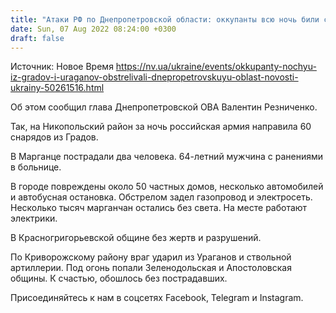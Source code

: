 ```yaml
---
title: "Атаки РФ по Днепропетровской области: оккупанты всю ночь били с Градов и Ураганов, повреждены десятки домов"
date: Sun, 07 Aug 2022 08:24:00 +0300
draft: false
---
```

Источник: Новое Время https://nv.ua/ukraine/events/okkupanty-nochyu-iz-gradov-i-uraganov-obstrelivali-dnepropetrovskuyu-oblast-novosti-ukrainy-50261516.html


Об этом сообщил глава Днепропетровской ОВА Валентин Резниченко.

Так, на Никопольский район за ночь российская армия направила 60 снарядов из Градов.

В Марганце пострадали два человека. 64-летний мужчина с ранениями в больнице.

В городе повреждены около 50 частных домов, несколько автомобилей и автобусная остановка. Обстрелом задел газопровод и электросеть. Несколько тысяч марганчан остались без света. На месте работают электрики. 

В Красногригорьевской общине без жертв и разрушений.

По Криворожскому району враг ударил из Ураганов и ствольной артиллерии. Под огонь попали Зеленодольская и Апостоловская общины. К счастью, обошлось без пострадавших.

Присоединяйтесь к нам в соцсетях Facebook, Telegram и Instagram.
